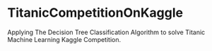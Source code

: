 # TitanicCompetitionOnKaggle
Applying The Decision Tree Classification Algorithm to solve Titanic Machine Learning Kaggle Competition. 

